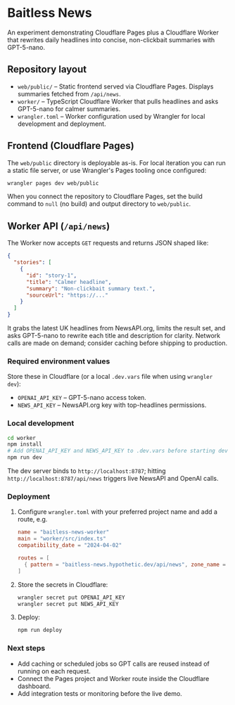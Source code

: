 # Baitless News

An experiment demonstrating Cloudflare Pages plus a Cloudflare Worker that rewrites daily headlines into concise, non-clickbait summaries with GPT-5-nano.

## Repository layout

- `web/public/` – Static frontend served via Cloudflare Pages. Displays summaries fetched from `/api/news`.
- `worker/` – TypeScript Cloudflare Worker that pulls headlines and asks GPT-5-nano for calmer summaries.
- `wrangler.toml` – Worker configuration used by Wrangler for local development and deployment.

## Frontend (Cloudflare Pages)

The `web/public` directory is deployable as-is. For local iteration you can run a static file server, or use Wrangler's Pages tooling once configured:

```bash
wrangler pages dev web/public
```

When you connect the repository to Cloudflare Pages, set the build command to `null` (no build) and output directory to `web/public`.

## Worker API (`/api/news`)

The Worker now accepts `GET` requests and returns JSON shaped like:

```json
{
  "stories": [
    {
      "id": "story-1",
      "title": "Calmer headline",
      "summary": "Non-clickbait summary text.",
      "sourceUrl": "https://..."
    }
  ]
}
```

It grabs the latest UK headlines from NewsAPI.org, limits the result set, and asks GPT-5-nano to rewrite each title and description for clarity. Network calls are made on demand; consider caching before shipping to production.

### Required environment values

Store these in Cloudflare (or a local `.dev.vars` file when using `wrangler dev`):

- `OPENAI_API_KEY` – GPT-5-nano access token.
- `NEWS_API_KEY` – NewsAPI.org key with top-headlines permissions.

### Local development

```bash
cd worker
npm install
# Add OPENAI_API_KEY and NEWS_API_KEY to .dev.vars before starting dev
npm run dev
```

The dev server binds to `http://localhost:8787`; hitting `http://localhost:8787/api/news` triggers live NewsAPI and OpenAI calls.

### Deployment

1. Configure `wrangler.toml` with your preferred project name and add a route, e.g.

   ```toml
   name = "baitless-news-worker"
   main = "worker/src/index.ts"
   compatibility_date = "2024-04-02"

   routes = [
     { pattern = "baitless-news.hypothetic.dev/api/news", zone_name = "hypothetic.dev" }
   ]
   ```

2. Store the secrets in Cloudflare:

   ```bash
   wrangler secret put OPENAI_API_KEY
   wrangler secret put NEWS_API_KEY
   ```

3. Deploy:

   ```bash
   npm run deploy
   ```

### Next steps

- Add caching or scheduled jobs so GPT calls are reused instead of running on each request.
- Connect the Pages project and Worker route inside the Cloudflare dashboard.
- Add integration tests or monitoring before the live demo.
